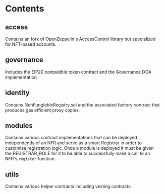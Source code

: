 # Contents

## access

Contains an fork of OpenZeppelin's AccessControl library but specialized for NFT-based
accounts. 

## governance

Includes the EIP20 compatible token contract and the Governance DOA implementation.

## identity

Contains NonFunglebleRegistry.sol and the associated factory contract that produces
gas efficient proxy copies. 

## modules

Contains various contract implementations that can be deployed independently of an NFR
and serve as a smart Registrar in order to customize registration logic. Once a module 
is deployed it must be given the REGISTRAR_ROLE for it to be able to successfully make 
a call to an NFR's `register` function. 

## utils

Contains various helper contracts including vesting contracts. 